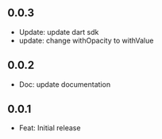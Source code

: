## 0.0.3

- Update: update dart sdk
- update: change withOpacity to withValue

## 0.0.2

- Doc: update documentation

## 0.0.1

- Feat: Initial release
